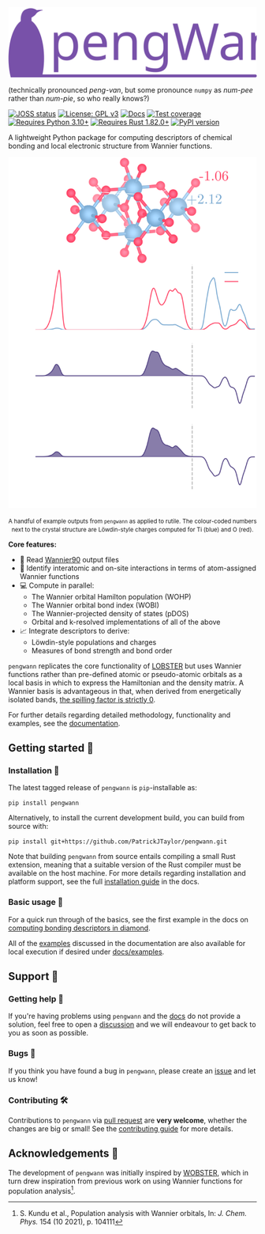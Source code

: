 ![The pengWann logo: a purple penguin.](https://github.com/PatrickJTaylor/pengWann/raw/main/docs/_static/logo.svg)

(technically pronounced *peng-van*, but some pronounce `numpy` as *num-pee* rather than *num-pie*, so who really knows?)

[![JOSS status](https://joss.theoj.org/papers/eeaf01be0609655666b459cc816a146b/status.svg)](https://joss.theoj.org/papers/eeaf01be0609655666b459cc816a146b)
[![License: GPL v3](https://img.shields.io/badge/license-GPLv3-blue)](https://www.gnu.org/licenses/gpl-3.0)
[![Docs](https://readthedocs.org/projects/pengwann/badge/?version=latest)](https://pengwann.readthedocs.io/en/latest/)
[![Test coverage](https://api.codeclimate.com/v1/badges/10626c706c7877d2af47/test_coverage)](https://codeclimate.com/github/PatrickJTaylor/pengWann/test_coverage)
[![Requires Python 3.10+](https://img.shields.io/badge/Python-3.10%2B-blue?logo=python&logoColor=white&logoSize=auto)](https://python.org/downloads)
[![Requires Rust 1.82.0+](https://img.shields.io/badge/Rust-1.82.0%2B-blue?logo=rust&logoColor=white&logoSize=auto)](https://rustup.rs/)
[![PyPI version](https://img.shields.io/pypi/v/pengWann?label=PyPI)](https://pypi.org/project/pengwann/)

A lightweight Python package for computing descriptors of chemical bonding and local electronic structure from Wannier functions.

<p align="center">
  <picture align="center">
    <source media="(prefers-color-scheme: dark)" srcset="https://github.com/PatrickJTaylor/pengWann/raw/main/docs/_static/example_outputs.svg">
    <source media="(prefers-color-scheme: light)" srcset="https://github.com/PatrickJTaylor/pengWann/raw/main/docs/_static/example_outputs_light.svg">
    <img alt="A handful of example outputs from pengWann as applied to rutile.", src="https://github.com/PatrickJTaylor/pengWann/raw/main/docs/_static/example_outputs.svg">
  </picture>
</p>

<p align="center">
  <small>
  A handful of example outputs from <code>pengwann</code> as applied to rutile.
  The colour-coded numbers next to the crystal structure are Löwdin-style charges computed for Ti (blue) and O (red).
  </small>
</p>

**Core features:**

- 📖 Read [Wannier90](https://wannier.org/) output files
- 🔎 Identify interatomic and on-site interactions in terms of atom-assigned Wannier functions
- 💻 Compute in parallel:
  - The Wannier orbital Hamilton population (WOHP)
  - The Wannier orbital bond index (WOBI)
  - The Wannier-projected density of states (pDOS)
  - Orbital and k-resolved implementations of all of the above
- 📈 Integrate descriptors to derive:
  - Löwdin-style populations and charges
  - Measures of bond strength and bond order

`pengwann` replicates the core functionality of [LOBSTER](http://www.cohp.de/) but uses Wannier functions rather than pre-defined atomic or pseudo-atomic orbitals as a local basis in which to express the Hamiltonian and the density matrix.
A Wannier basis is advantageous in that, when derived from energetically isolated bands, [the spilling factor is strictly 0](https://pengwann.readthedocs.io/en/latest/methodology.html#the-spilling-factor).

For further details regarding detailed methodology, functionality and examples, see the [documentation](https://pengwann.readthedocs.io/).

## Getting started 🚀

### Installation 🐧

The latest tagged release of `pengwann` is `pip`-installable as:

```shell
pip install pengwann
```

Alternatively, to install the current development build, you can build from source with:

```shell
pip install git+https://github.com/PatrickJTaylor/pengwann.git
```

Note that building `pengwann` from source entails compiling a small Rust extension, meaning that a suitable version of the Rust compiler must be available on the host machine.
For more details regarding installation and platform support, see the full [installation guide](https://pengwann.readthedocs.io/en/latest/installation.html) in the docs.

### Basic usage 📝

For a quick run through of the basics, see the first example in the docs on [computing bonding descriptors in diamond](https://pengwann.readthedocs.io/en/latest/examples/diamond/basics.html).

All of the [examples](https://pengwann.readthedocs.io/en/latest/examples.html) discussed in the documentation are also available for local execution if desired under [docs/examples](docs/examples).

## Support 🤝

### Getting help 👋

If you're having problems using `pengwann` and the [docs](https://pengwann.readthedocs.io/) do not provide a solution, feel free to open a [discussion](https://github.com/PatrickJTaylor/pengWann/discussions) and we will endeavour to get back to you as soon as possible.

### Bugs 🐛

If you think you have found a bug in `pengwann`, please create an [issue](https://github.com/PatrickJTaylor/pengWann/issues) and let us know!

### Contributing 🛠

Contributions to `pengwann` via [pull request](https://github.com/PatrickJTaylor/pengWann/pulls) are **very welcome**, whether the changes are big or small!
See the [contributing guide](https://github.com/PatrickJTaylor/pengWann/blob/main/docs/CONTRIBUTING.md) for more details.

## Acknowledgements 📣

The development of `pengwann` was initially inspired by [WOBSTER](https://github.com/Chengcheng-Xiao/WOBSTER), which in turn drew inspiration from previous work on using Wannier functions for population analysis[^1].

[^1]: S. Kundu et al., Population analysis with Wannier orbitals, In: *J. Chem. Phys.* 154 (10 2021), p. 104111
